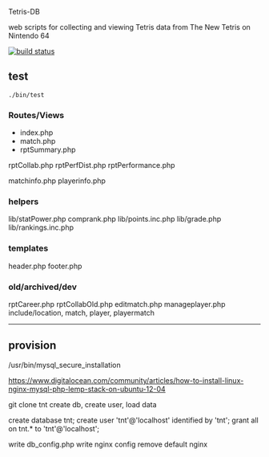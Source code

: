 Tetris-DB

web scripts for collecting and viewing Tetris data from The New Tetris on Nintendo 64

[![build status](https://secure.travis-ci.org/tphummel/tetris-db.png)](http://travis-ci.org/tphummel/tetris-db)

## test

    ./bin/test

### Routes/Views
- index.php
- match.php
- rptSummary.php

rptCollab.php
rptPerfDist.php
rptPerformance.php

matchinfo.php
playerinfo.php

### helpers
lib/statPower.php
comprank.php
lib/points.inc.php
lib/grade.php
lib/rankings.inc.php

### templates
header.php
footer.php

### old/archived/dev
rptCareer.php
rptCollabOld.php
editmatch.php
manageplayer.php
include/location, match, player, playermatch


---


## provision

/usr/bin/mysql_secure_installation

https://www.digitalocean.com/community/articles/how-to-install-linux-nginx-mysql-php-lemp-stack-on-ubuntu-12-04

git clone tnt
create db, create user, load data

create database tnt;
create user 'tnt'@'localhost' identified by 'tnt';
grant all on tnt.* to 'tnt'@'localhost';

write db_config.php
write nginx config
remove default nginx
